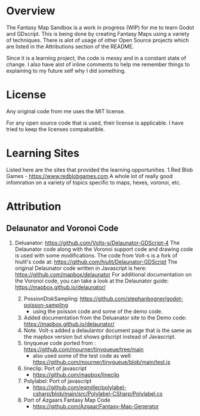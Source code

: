 # Overview
The Fantasy Map Sandbox is a work in progress (WIP) for me to learn Godot and GDscript. This is being done by creating Fantasy Maps using a variety of techniques. There is alot of usage of other Open Source projects which are listed in the Attributions section of the README.

Since it is a learning project, the code is messy and in a constant state of change. I also have alot of inline comments to help me remember things to explaining to my future self why I did something.

# License
Any original code from me uses the MIT license. 

For any open source code that is used, their license is applicable. I have tried to keep the licenses compabatible. 

# Learning Sites
Listed here are the sites that provided the learning opportunities.
1.Red Blob Games - https://www.redblobgames.com
A whole lot of really good infomration on a variety of topics specific to maps, hexes, voronoi, etc.

# Attribution
## Delaunator and Voronoi Code
1. Deluanator: https://github.com/Volts-s/Delaunator-GDScript-4
   The Delaunator code along with the Voronoi support code and drawing code is used with some modifications.
   The code from Volt-s is a fork of hiulit's code at: https://github.com/hiulit/Delaunator-GDScript
   The original Delaunator code written in Javascript is here: https://github.com/mapbox/delaunator
   For additional documentation on the Voronoi code, you can take a look at the Delaunator guide:
   https://mapbox.github.io/delaunator/
   
	2. PossionDiskSampling: https://github.com/stephanbogner/godot-poisson-sampling
		- using the poisson code and some of the demo code.
	3. Added documentation from the Deluanator site to the Demo code: https://mapbox.github.io/delaunator/
	4. Note. Volt-s added a delaulantor document page that is the same as the mapbox
	   version but shows gdscript instead of Javascript. 
	5. tinyqueue code ported from : https://github.com/mourner/tinyqueue/tree/main
		- also used some of the test code as well: https://github.com/mourner/tinyqueue/blob/main/test.js
	6. lineclip: Port of javascript
		- https://github.com/mapbox/lineclip
	7. Polylabel: Port of javascript
		- https://github.com/eqmiller/polylabel-csharp/blob/main/src/Polylabel-CSharp/Polylabel.cs
	8. Port of Azgaars Fantasy Map Code
		- https://github.com/Azgaar/Fantasy-Map-Generator
